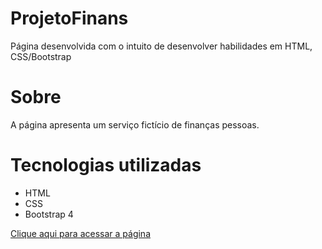 # ProjetoFinans

Página desenvolvida com o intuito de desenvolver habilidades em HTML, CSS/Bootstrap

# Sobre

<p>A página apresenta um serviço fictício de finanças pessoas.</p>

# Tecnologias utilizadas

<ul>
    <li>HTML</li>
    <li>CSS</li>
    <li>Bootstrap 4</li>
</ul>


<a href= https://bcouto19.github.io/ProjetoFinans/>Clique aqui para acessar a página<a/>


